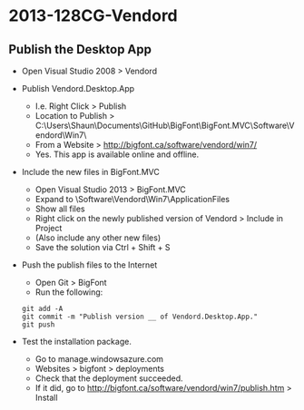 2013-128CG-Vendord
==================

Publish the Desktop App
--

- Open Visual Studio 2008 > Vendord

- Publish Vendord.Desktop.App
	- I.e. Right Click > Publish
	- Location to Publish > C:\Users\Shaun\Documents\GitHub\BigFont\BigFont.MVC\Software\Vendord\Win7\
	- From a Website > http://bigfont.ca/software/vendord/win7/
	- Yes. This app is available online and offline.

- Include the new files in BigFont.MVC
	- Open Visual Studio 2013 > BigFont.MVC	
	- Expand to \Software\Vendord\Win7\ApplicationFiles
	- Show all files
	- Right click on the newly published version of Vendord > Include in Project
	- (Also include any other new files)
	- Save the solution via Ctrl + Shift + S

- Push the publish files to the Internet
	- Open Git > BigFont
	- Run the following: 
	```
	git add -A
	git commit -m "Publish version __ of Vendord.Desktop.App."
	git push
	```
	
- Test the installation package.
	- Go to manage.windowsazure.com	
	- Websites > bigfont > deployments
	- Check that the deployment succeeded.
	- If it did, go to http://bigfont.ca/software/vendord/win7/publish.htm > Install
